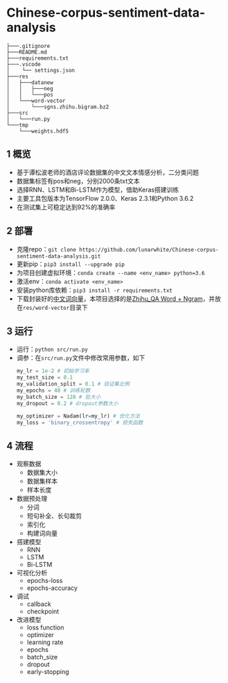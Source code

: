 ﻿# Chinese-corpus-sentiment-data-analysis


```
├───.gitignore 
├───README.md
├───requirements.txt
├───.vscode
│    └── settings.json  
├───res
│   ├───datanew
│   │   ├───neg
│   │   └───pos
│   └───word-vector
│       └───sgns.zhihu.bigram.bz2
├───src
│   └───run.py
└───tmp
    └───weights.hdf5
```

## 1 概览
- 基于谭松波老师的酒店评论数据集的中文文本情感分析，二分类问题
- 数据集标签有pos和neg，分别2000条txt文本
- 选择RNN、LSTM和Bi-LSTM作为模型，借助Keras搭建训练
- 主要工具包版本为TensorFlow 2.0.0、Keras 2.3.1和Python 3.6.2
- 在测试集上可稳定达到92%的准确率

## 2 部署
- 克隆repo：`git clone https://github.com/lunarwhite/Chinese-corpus-sentiment-data-analysis.git`
- 更新pip：`pip3 install --upgrade pip`
- 为项目创建虚拟环境：`conda create --name <env_name> python=3.6`
- 激活env：`conda activate <env_name>`
- 安装python库依赖：`pip3 install -r requirements.txt`
- 下载封装好的[中文词向量](https://github.com/Embedding/Chinese-Word-Vectors)，本项目选择的是[Zhihu_QA Word + Ngram](https://pan.baidu.com/s/1OQ6fQLCgqT43WTwh5fh_lg)，并放在`res/word-vector`目录下

## 3 运行
- 运行：`python src/run.py`
- 调参：在`src/run.py`文件中修改常用参数，如下
    ```python
    my_lr = 1e-2 # 初始学习率
    my_test_size = 0.1
    my_validation_split = 0.1 # 验证集比例
    my_epochs = 40 # 训练轮数
    my_batch_size = 128 # 批大小
    my_dropout = 0.2 # dropout参数大小
    
    my_optimizer = Nadam(lr=my_lr) # 优化方法
    my_loss = 'binary_crossentropy' # 损失函数
    ```

## 4 流程
- 观察数据
  - 数据集大小
  - 数据集样本
  - 样本长度
- 数据预处理
  - 分词
  - 短句补全、长句裁剪
  - 索引化
  - 构建词向量
- 搭建模型
  - RNN
  - LSTM
  - Bi-LSTM
- 可视化分析
  - epochs-loss
  - epochs-accuracy
- 调试
  - callback
  - checkpoint
- 改进模型
  - loss function
  - optimizer
  - learning rate
  - epochs
  - batch_size
  - dropout
  - early-stopping
